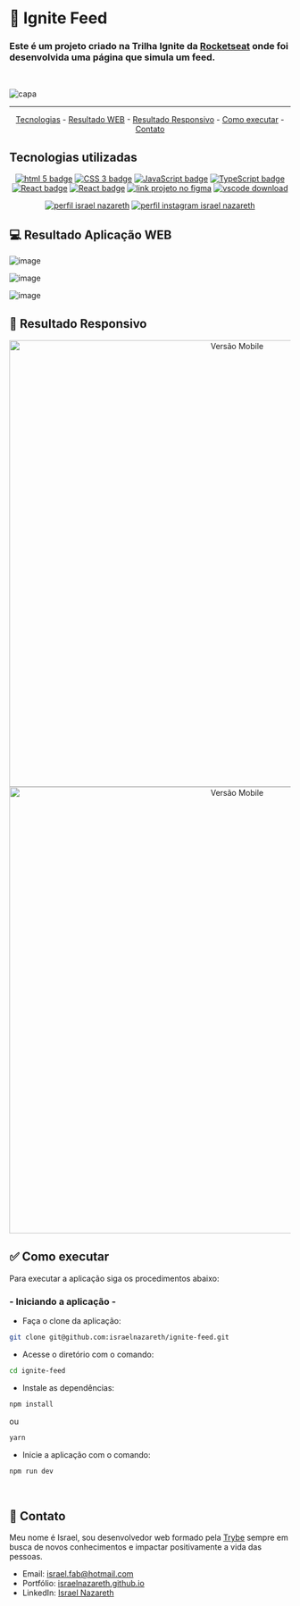 # 📱 Ignite Feed

### Este é um projeto criado na Trilha Ignite da [Rocketseat](https://www.rocketseat.com.br/)</strong> onde foi desenvolvida uma página que simula um feed.
<br>

![capa](https://user-images.githubusercontent.com/85763987/211672055-d00e4255-1b0c-4f7d-bea5-57600fd1aa7e.png)

<hr>

<p align="center">
  <a href="#-tecnologias-utilizadas">Tecnologias</a> -
  <a href="#-resultado-aplicação-web">Resultado WEB</a> -
  <a href="#-resultado-aplicação-mobile">Resultado Responsivo</a> -
  <a href="#-como-executar">Como executar</a> -
  <a href="#-contato">Contato</a>
</p>

<a id="-tecnologias-utilizadas"></a>

## Tecnologias utilizadas

<p align="center">
  <a href= "https://html5.org/"><img alt="html 5 badge" src="https://img.shields.io/static/v1?logoWidth=15&logoColor=E34F26&logo=HTML5&label=Markup Language&message=HTML5&color=E34F26"></a>
  <a href= "https://developer.mozilla.org/pt-BR/docs/Web/CSS"><img alt="CSS 3 badge" src="https://img.shields.io/static/v1?logoWidth=15&logoColor=1572B6&logo=CSS3&label=Style&message=CSS3&color=1572B6"></a>
  <a href= "https://www.javascript.com/"><img alt="JavaScript badge" src="https://img.shields.io/static/v1?logoWidth=15&logoColor=F7DF1E&logo=JavaScript&label=Language&message=JavaScript&color=F7DF1E"></a>
  <a href= "https://www.typescriptlang.org/"><img alt="TypeScript badge" src="https://img.shields.io/static/v1?logoWidth=15&logoColor=3178c6&logo=TypeScript&label=Language&message=TypeScript&color=3178c6"></a>
  <a href= "https://reactjs.org/"><img alt="React badge" src="https://img.shields.io/static/v1?logoWidth=15&logoColor=61dafb&logo=React&label=Framework&message=React&color=61dafb"></a>
  <a href= "https://vitejs.dev/"><img alt="React badge" src="https://img.shields.io/static/v1?logoWidth=15&logoColor=646CFF&logo=vite&label=Build Tool&message=Vite&color=646CFF"></a>
  <a href= "https://www.figma.com/file/IBaKjqTi23ai3kkJ5XdMcN/Bol%C3%A3o-da-Copa-(Community)-(Copy)"><img alt="link projeto no figma" src="https://img.shields.io/static/v1?logoWidth=15&logoColor=F24E1E&logo=Figma&label=Designer&message=Figma&color=F24E1E"></a>
  <a href= "https://code.visualstudio.com/download"><img alt="vscode download" src="https://img.shields.io/static/v1?logoWidth=15&logoColor=007ACC&logo=Visual Studio Code&label=IDE&message=Visual Studio Code&color=007ACC"></a>
</p>

<p align="center">
  <a href= "https://www.linkedin.com/in/israelnazareth/"><img alt="perfil israel nazareth" src="https://img.shields.io/static/v1?logoWidth=15&logoColor=0A66C2&logo=LinkedIn&label=LinkedIn&message=Israel Nazareth&color=0A66C2"></a>
  <a href= "https://instagram.com/raeldotjs"><img alt="perfil instagram israel nazareth" src="https://img.shields.io/static/v1?logoWidth=15&logoColor=E4405F&logo=Instagram&label=Instagram&message=@raeldotjs&color=E4405F"></a>

</p>

<a id="-resultado-aplicação-web"></a>

## :computer: Resultado Aplicação WEB

![image](https://user-images.githubusercontent.com/85763987/225453417-4d35d10e-cfd4-43c0-94d3-8fcc492fe3a1.png)

![image](https://user-images.githubusercontent.com/85763987/225453542-05cc9128-ee59-41b4-8af3-5455bd1619ea.png)

![image](https://user-images.githubusercontent.com/85763987/225453576-90892c17-1fce-4e2e-a84c-befceda64467.png)

<a id="-resultado-aplicação-mobile"></a>

## :iphone: Resultado Responsivo

<p align="center">
<img src="https://user-images.githubusercontent.com/85763987/225454893-54618f56-7a67-4e01-9544-4bd74776b829.png"
height=800
alt="Versão Mobile">
<img src="https://user-images.githubusercontent.com/85763987/225455356-a0297427-081c-49a4-8092-5e923dbb0d36.png"
height=800
alt="Versão Mobile">

<a id="-como-executar"></a>

## :white_check_mark: Como executar

Para executar a aplicação siga os procedimentos abaixo:

### - Iniciando a aplicação -

-   Faça o clone da aplicação:

```bash
git clone git@github.com:israelnazareth/ignite-feed.git
```

-   Acesse o diretório com o comando:

```bash
cd ignite-feed
```

-   Instale as dependências:

```bash
npm install
```
ou
```bash
yarn
```

-   Inicie a aplicação com o comando:

```bash
npm run dev
```

<br>

<a id="-contato"></a>

## :email: Contato

Meu nome é Israel, sou desenvolvedor web formado pela [Trybe](https://www.betrybe.com/) sempre em busca de novos conhecimentos e impactar positivamente a vida das pessoas.

-   Email: israel.fab@hotmail.com
-   Portfólio: [israelnazareth.github.io](https://israelnazareth.github.io/)
-   LinkedIn: [Israel Nazareth](https://www.linkedin.com/in/israelnazareth/)

